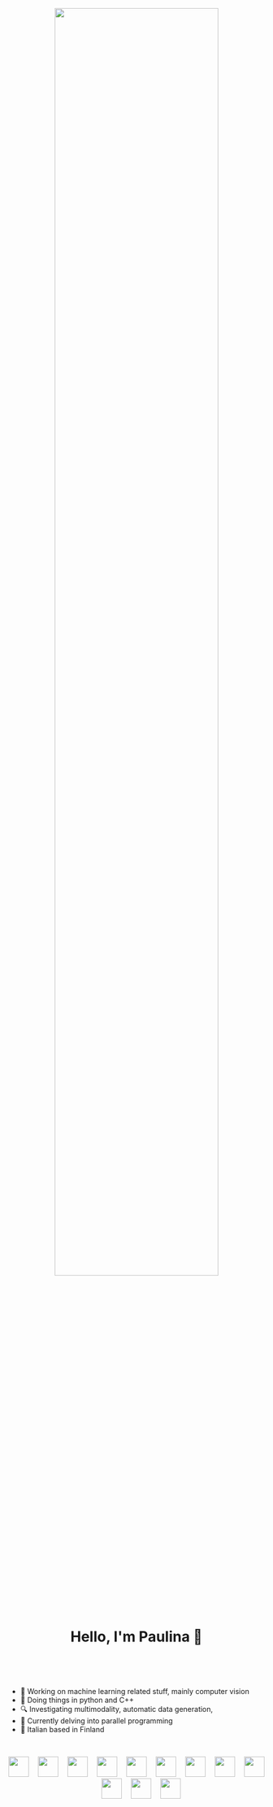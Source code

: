 <!--
**PaulinoMoskwa/PaulinoMoskwa** is a ✨ _special_ ✨ repository because its `README.md` (this file) appears on your GitHub profile.

Here are some ideas to get you started:

- 🔭 I’m currently working on ...
- 🌱 I’m currently learning ...
- 👯 I’m looking to collaborate on ...
- 🤔 I’m looking for help with ...
- 💬 Ask me about ...
- 📫 How to reach me: ...
- 😄 Pronouns: ...
- ⚡ Fun fact: ...
-->

<p align="center">
    <img src="./images/gif_000.gif" width="80%">
</p>

<br>

<h1 align="center">Hello, I'm Paulina 👋</h1>
<p align="center">
    <a href="https://twitter.com/pawleenam"><img src="https://github.com/paulinamoskwa/paulinamoskwa/assets/104844027/59097176-efa4-4846-a8fb-3b580f5906e6" height="15"/></a>&emsp;
    <a href="https://www.linkedin.com/in/paulina-moskwa/"><img src="https://github.com/paulinamoskwa/paulinamoskwa/assets/104844027/45aec319-9040-421a-880b-3352f7083a29" height="15"/></a>
</p>

<br>

- 🔭 Working on machine learning related stuff, mainly computer vision
- 🔧 Doing things in python and C++
- 🔍 Investigating multimodality, automatic data generation, 
- 🌱 Currently delving into parallel programming
- 📍 Italian based in Finland

<br>

<p align="center">
    <img src="https://github.com/paulinamoskwa/paulinamoskwa/assets/104844027/9b5c4ad8-9205-4aae-a2cc-8a4963897e78" width="40" height="40"/>&emsp;
    <img src="https://github.com/paulinamoskwa/paulinamoskwa/assets/104844027/19495225-b95d-4f1a-aed9-dcdb524e7488" width="40" height="40"/>&emsp;
    <img src="https://github.com/paulinamoskwa/paulinamoskwa/assets/104844027/dba036db-1b64-40e5-8258-29526fb3a202" width="40" height="40"/>&emsp;
    <img src="https://github.com/paulinamoskwa/paulinamoskwa/assets/104844027/cc463535-1481-47f4-9530-66a78a20f3bd" width="40" height="40"/>&emsp;
    <img src="https://github.com/paulinamoskwa/paulinamoskwa/assets/104844027/9818b7da-b348-4fb5-8048-88d89cfbf8c1" width="40" height="40"/>&emsp;
    <img src="https://github.com/paulinamoskwa/paulinamoskwa/assets/104844027/fe5deeb2-c0be-4393-9ca3-a6499390d00b" width="40" height="40"/>&emsp;
    <img src="https://github.com/paulinamoskwa/paulinamoskwa/assets/104844027/1b01ba09-2a6a-4c72-9ab7-c5c73eca742f" width="40" height="40"/>&emsp;
    <img src="https://github.com/paulinamoskwa/paulinamoskwa/assets/104844027/178f42b9-28e4-48c2-ad4e-97174de6ce01" height="40"/>&emsp;
    <img src="https://github.com/paulinamoskwa/paulinamoskwa/assets/104844027/58561837-b471-4d2a-b0ee-a3101a5acd8f" width="40" height="40"/>&emsp;
    <img src="https://github.com/paulinamoskwa/paulinamoskwa/assets/104844027/c46fb309-300e-4eda-837c-e4ebf43c873c" width="40" height="40"/>&emsp;
    <img src="https://github.com/paulinamoskwa/paulinamoskwa/assets/104844027/c123cdab-4147-4fbf-b6c1-47ab58c3f53c" width="40" height="40"/>&emsp;
    <img src="https://github.com/paulinamoskwa/paulinamoskwa/assets/104844027/52af7f09-627a-40b5-ad13-e70cabb090f8" width="40" height="40"/>
</p>

<br>
